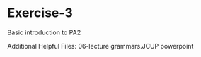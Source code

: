 # Exercise-3
Basic introduction to PA2

Additional Helpful Files:
06-lecture grammars.JCUP powerpoint
